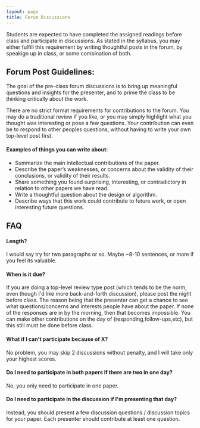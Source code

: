 ```yaml
---
layout: page
title: Forum Discussions
---
```


Students are expected to have completed the assigned readings before class and
participate in discussions.  As stated in the syllabus, you may either
fulfill this requirement by writing thoughtful posts in the forum,
by speakign up in class, or some combination of both.

## Forum Post Guidelines:

The goal of the pre-class forum discussions is to bring up meaningful questions and
insights for the presenter, and to prime the class to be thinking critically
about the work. 

There are no strict format requirements for contributions to the forum. You may
do a traditional review if you like, or you may simply highlight what you
thought was interesting or pose a few questions.  Your contribution can even be
to respond to other peoples questions, without having to write your own
top-level post first.

#### Examples of things you can write about:
* Summarize the main intellectual contributions of the paper.
* Describe the paper’s weaknesses, or concerns about the validity of their conclusions, or validity of their results.
* Share something you found surprising, interesting, or contradictory in relation to other papers we have read.
* Write a thoughtful question about the design or algorithm.
* Describe ways that this work could contribute to future work, or open interesting future questions.

## FAQ

#### Length?
I would say try for two paragraphs or so.  Maybe ~8-10 sentences, or more if you feel its valuable.

#### When is it due? 
If you are doing a top-level review type post (which tends to be the
norm, even though I'd like more back-and-forth discussion), please post
the night before class. The reason being that the presenter can get a chance to
see what questions/concerns and interests people have about the paper.  If none
of the responses are in by the morning, then that becomes impossible.  You can
make other contributions on the day of (responding,follow-ups,etc), but this 
still must be done before class.

#### What if I can't participate because of X?
 No problem, you may skip 2 discussions without penalty, and I will
take only your highest scores.

#### Do I need to participate in both papers if there are two in one day?

No, you only need to participate in one paper.

#### Do I need to participate in the discussion if I'm presenting that day?

Instead, you should present a few discussion questions / discussion topics for your paper.  Each presenter should contribute at least one question.



